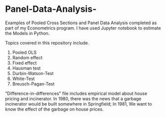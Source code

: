 # Panel-Data-Analysis-
Examples of Pooled Cross Sections and Panel Data Analysis completed as part of my Econometrics program. I have used Jupyter notebook to estimate the Models in Python.

Topics covered in this repository include.

1.	Pooled OLS
2.	Random effect
3.	Fixed effect
4.	Hausman test
5.	Durbin-Watson-Test
6.	White-Test
7.	Breusch-Pagan-Test

"Difference-in-differences" file includes empirical model about house pricing and incinerator. In 1980, there was the news that a garbage incinerator would be built somewhere in Springfield; In 1981, We want to know the effect of the garbage on house prices.
